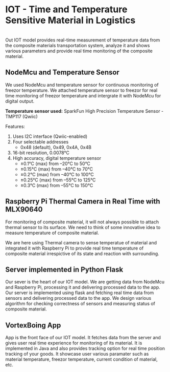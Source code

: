 # IOT - Time and Temperature Sensitive Material in Logistics

<br>
Out IOT model provides real-time measurement of temperature data from the composite materials transportation system, analyze it and shows various parameters and provide real time monitoring of the  composite material.


## NodeMcu and Temperature Sensor

We used NodeMcu and temperature sensor for continuous monitoring of freezor temperature. We attached temperature sensor to freezor for real time monitoring of freezor temperature and intergrate it with NodeMcu for digital output.


**Temperature sensor used:**
SparkFun High Precision Temperature Sensor - TMP117 (Qwiic)

Features:
1. Uses I2C interface (Qwiic-enabled)
2. Four selectable addresses
    - 0x48 (default), 0x49, 0x4A, 0x4B
3. 16-bit resolution, 0.0078°C
4. High accuracy, digital temperature sensor
    - ±0.1°C (max) from –20°C to 50°C
    - ±0.15°C (max) from –40°C to 70°C
    - ±0.2°C (max) from –40°C to 100°C
    - ±0.25°C (max) from –55°C to 125°C
    - ±0.3°C (max) from –55°C to 150°C

## Raspberry Pi Thermal Camera in Real Time with MLX90640
For monitoring of composite material, it will not always possible to attach thermal sensor to its surface. We need to think of some innovative idea to measure temperature of composite material.

We are here using Thermal camera to sense temperatue of material and integrated it with Raspberry Pi to provide real time temperature of composite material irrespictive of its state and reaction with surrounding.



## Server implemented in Python Flask

Our sever is the heart of our IOT model. We are getting data from NodeMcu and Raspberry Pi, processing it and delivering processed data to the app.
Our server is implemented using flask and fetching real time data from  sensors and delivering processed data to the app.
We design various algorithm for checking correctness of sensors and measuring status of composite material.


## VortexBoing App

App is the front face of our IOT model. It fetches data from the server and gives user real time experience for monitoring of its material. It is implemented in Java and also provides tracking option for real time position tracking of your goods. It showcase user various paramater such as material temperature, freezor temperature, current condition of material, etc.


